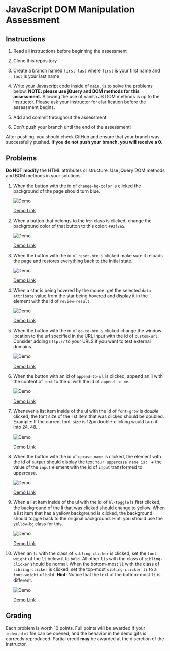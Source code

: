 # JavaScript DOM Manipulation Assessment

## Instructions

1. Read all instructions before beginning the assessment

2. Clone this repository

3. Create a branch named `first-last` where `first` is your first name and
   `last` is your last name

4. Write your Javascript code inside of `main.js` to solve the problems below. **NOTE: please use jQuery and BOM methods for this assessment.** Allowing the use of vanilla JS DOM methods is up to the instructor. Please ask your instructor for clarification before the assessment begins.

5. Add and commit throughout the assessment

6. Don't push your branch until the end of the assessment!

After pushing, you should check GitHub and ensure that your branch was
successfully pushed. **If you do not push your branch, you will receive a 0.**

## Problems

**Do NOT modify** the HTML attributes or structure. Use jQuery DOM methods and BOM methods in your solutions.

1. When the button with the id of `change-bg-color` is clicked the background of
   the page should turn blue.

    ![Demo](examples/bg-color.gif)
    
    [Demo Link](examples/bg-color.gif)

    
2. When a button that belongs to the `btn` class is clicked, change the background color of that button to this color: `#93f2e5`.

    ![Demo](examples/problem-2.gif)
    
    [Demo Link](examples/problem-2.gif)

    
3. When the button with the id of `reset-btn` is clicked make sure it reloads the page and restores everything back to the initial state.
    
    ![Demo](examples/problem-3.gif)
        
    [Demo Link](examples/problem-3.gif)

    
4. When a star is being hovered by the mouse: get the selected `data attribute` value from the star being hovered and display it in the element with the id of `review-result`.
    
    ![Demo](examples/problem-4.gif)
        
    [Demo Link](examples/problem-4.gif)

    
5. When the button with the id of `go-to-btn` is clicked change the window location to the url specified in the URL input with the id of `custom-url`. Consider adding `http://` to your URLS if you want to test external domains.
    
    ![Demo](examples/problem-5.gif)
        
    [Demo Link](examples/problem-5.gif)


6. When the button with an id of `append-to-ul` is clicked, append an li with
   the content of `text` to the ul with the id of `append-to-me`.
    
    ![Demo](examples/ul-append.gif)

    [Demo Link](examples/ul-append.gif)


7. Whenever a list item inside of the ul with the id of `font-grow` is _double_
    clicked, the font size of the list item that was clicked should be doubled.
    Example: If the current font-size is 12px double-clicking would turn it into 24, 48...

    ![Demo](examples/font-grow.gif)

    [Demo Link](examples/font-grow.gif)


8. When the button with the id of `upcase-name` is clicked, the element with the
   id of `output` should display the text `Your uppercase name is: ` + the
   value of the `input` element with the id of `input` transformed to uppercase.

    ![Demo](examples/upcase-name.gif)

    [Demo Link](examples/upcase-name.gif)


9. When a list item inside of the ul with the id of `hl-toggle` is first
   clicked, the background of the li that was clicked should change to
   yellow. When a list item that has a yellow background is clicked, the
   background should toggle back to the original background. Hint: you should use the `yellow-bg` class for this.

   ![Demo](examples/hl-items.gif)

   [Demo Link](examples/hl-items.gif)


10. When an `li` with the class of `sibling-clicker` is clicked, set the `font-weight` of the `li` below it to `bold`. All other `li`s with the class of `sibling-clicker` should be normal. When the bottom-most `li` with the class of `sibling-clicker` is clicked, set the top-most `sibling-clicker li` to a `font-weight` of `bold`. **Hint**: Notice that the text of the bottom-most `li` is different.

    ![Demo](examples/bold-sibling.gif)

    [Demo Link](examples/bold-sibling.gif)

## Grading

Each problem is worth 10 points. Full points will be awarded if your `index.html` file can be opened, and the behavior in the demo gifs is correctly reproduced. Partial credit **may** be awarded at the discretion of the instructor.
